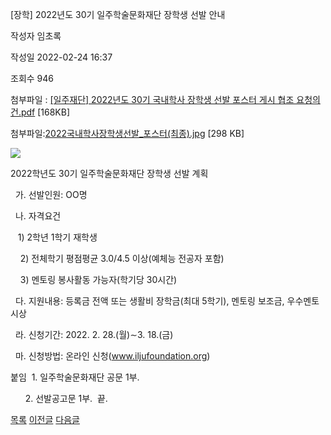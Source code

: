 
[장학] 2022년도 30기 일주학술문화재단 장학생 선발 안내





작성자
임초록


작성일
2022-02-24 16:37


조회수
946


첨부파일 : [[일주재단] 2022년도 30기 국내학사 장학생 선발 포스터 게시 협조 요청의 건.pdf](https://computer.knu.ac.kr/pack/bbs/down.php?f_name=Q0dUVllEWVRfVXZNdxUSblNAQw==&o_name=[일주재단]2022년도30기국내학사장학생선발포스터게시협조요청의건.pdf&tbl=Site_BBS_25) [168KB]  

첨부파일:[2022국내학사장학생선발\_포스터(최종).jpg](https://computer.knu.ac.kr/pack/bbs/down.php?f_name=QEdUVllEWVRfVXZNdxUSbklUQg==&o_name=2022국내학사장학생선발_포스터(최종).jpg&tbl=Site_BBS_25) [298 KB]


![](/pack/bbs/uploads/Site_BBS_25/220220224163713.jpg)  
  
﻿2022학년도 30기 일주학술문화재단 장학생 선발 계획  


  


  가. 선발인원: OO명 

  나. 자격요건

   1) 2학년 1학기 재학생

    2) 전체학기 평점평균 3.0/4.5 이상(예체능 전공자 포함)

    3) 멘토링 봉사활동 가능자(학기당 30시간)

  다. 지원내용: 등록금 전액 또는 생활비 장학금(최대 5학기), 멘토링 보조금, 우수멘토 시상

  라. 신청기간: 2022. 2. 28.(월)∼3. 18.(금)

  마. 신청방법: 온라인 신청(www.iljufoundation.org)

  


붙임  1. 일주학술문화재단 공문 1부.

      2. 선발공고문 1부.  끝.







[목록](https://computer.knu.ac.kr/06_sub/02_sub.html?key=&keyfield=&category=&page=1&bbs_code=Site_BBS_25)
[이전글](https://computer.knu.ac.kr/06_sub/02_sub.html?bbs_cmd=view&page=1&key=&keyfield=&category=&no=3708&bbs_code=Site_BBS_25)
[다음글](https://computer.knu.ac.kr/06_sub/02_sub.html?bbs_cmd=view&page=1&key=&keyfield=&category=&no=3710&bbs_code=Site_BBS_25)

















 
